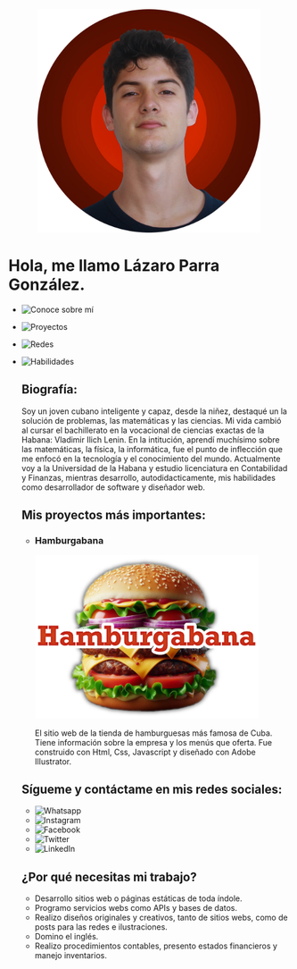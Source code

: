 <div align="center">
  <img src="/imagen-usuario-1.webp" width="400px" height="400px"/>
</div>

# Hola, me llamo Lázaro Parra González.

- ![**Conoce sobre mí**](#biograf%C3%ADa)
- ![**Proyectos**](#mis-proyectos-m%C3%A1s-importantes)
- ![**Redes**](#s%C3%ADgueme-y-cont%C3%A1ctame-en-mis-redes-sociales)
- ![**Habilidades**](#por-qu%C3%A9-necesitas-mi-trabajo)

  ## Biografía: 
  Soy un joven cubano inteligente y capaz, desde la niñez, destaqué un la solución de problemas,
  las matemáticas y las ciencias. Mi vida cambió al cursar el bachillerato en la vocacional de ciencias
  exactas de la Habana: Vladimir Ilich Lenin. En la intitución, aprendí muchísimo sobre las matemáticas,
  la física, la informática, fue el punto de inflección que me enfocó en la tecnología y el conocimiento
  del mundo. Actualmente voy a la Universidad de la Habana y estudio licenciatura en Contabilidad y Finanzas,
  mientras desarrollo, autodidacticamente, mis habilidades como desarrollador de software y diseñador web.

  ## Mis proyectos más importantes:
  <ul>
    <li>
      <h3>Hamburgabana</h3>
      <img src="https://github.com/Lachy200408/Hamburgabana/blob/master/design/Hamburguesa_branding.webp" width="400px"/>
      <p>
        El sitio web de la tienda de hamburguesas más famosa de Cuba. Tiene información sobre la empresa y
        los menús que oferta. Fue construido con Html, Css, Javascript y diseñado con Adobe Illustrator.
      </p>
    </li>
  </ul>

  ## Sígueme y contáctame en mis redes sociales:
  - ![Whatsapp](http://wa.me/+5353299466?text=Hola)
  - ![Instagram](https://www.instagram.com/lazaroparraj/)
  - ![Facebook](https://www.facebook.com/lazaro.parra.583)
  - ![Twitter](https://twitter.com/Lachy9716929882)
  - ![LinkedIn](https://www.linkedin.com/in/lazaro-parra-gonzalez-47b55628a)

  ## ¿Por qué necesitas mi trabajo?
  - Desarrollo sitios web o páginas estáticas de toda índole.
  - Programo servicios webs como APIs y bases de datos.
  - Realizo diseños originales y creativos, tanto de sitios webs, como de posts para las redes e ilustraciones.
  - Domino el inglés.
  - Realizo procedimientos contables, presento estados financieros y manejo inventarios.

